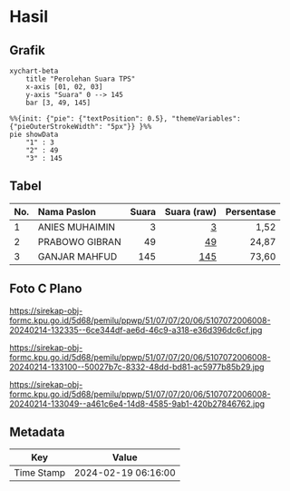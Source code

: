 # Hasil

## Grafik

```mermaid
xychart-beta
    title "Perolehan Suara TPS"
    x-axis [01, 02, 03]
    y-axis "Suara" 0 --> 145
    bar [3, 49, 145]
```

```mermaid
%%{init: {"pie": {"textPosition": 0.5}, "themeVariables": {"pieOuterStrokeWidth": "5px"}} }%%
pie showData
    "1" : 3
    "2" : 49
    "3" : 145
```

## Tabel

| No. | Nama Paslon    | Suara | Suara (raw) | Persentase |
|:--- |:-------------- | -----:| -----------:| ----------:|
| 1   | ANIES MUHAIMIN | 3     | [3][p-1]    | 1,52       |
| 2   | PRABOWO GIBRAN | 49    | [49][p-2]   | 24,87      |
| 3   | GANJAR MAHFUD  | 145   | [145][p-3]  | 73,60      |


[p-1]: https://github.com/gigit-pemilu/pemilu-2024-51-bali/blob/main/pilpres/hitung-suara/sub/51-bali/sub/07-karangasem/sub/07-selat/sub/2006-duda-timur/sub/008-tps/sub/paslon-1.txt
[p-2]: https://github.com/gigit-pemilu/pemilu-2024-51-bali/blob/main/pilpres/hitung-suara/sub/51-bali/sub/07-karangasem/sub/07-selat/sub/2006-duda-timur/sub/008-tps/sub/paslon-2.txt
[p-3]: https://github.com/gigit-pemilu/pemilu-2024-51-bali/blob/main/pilpres/hitung-suara/sub/51-bali/sub/07-karangasem/sub/07-selat/sub/2006-duda-timur/sub/008-tps/sub/paslon-3.txt

## Foto C Plano

https://sirekap-obj-formc.kpu.go.id/5d68/pemilu/ppwp/51/07/07/20/06/5107072006008-20240214-132335--6ce344df-ae6d-46c9-a318-e36d396dc6cf.jpg

https://sirekap-obj-formc.kpu.go.id/5d68/pemilu/ppwp/51/07/07/20/06/5107072006008-20240214-133100--50027b7c-8332-48dd-bd81-ac5977b85b29.jpg

https://sirekap-obj-formc.kpu.go.id/5d68/pemilu/ppwp/51/07/07/20/06/5107072006008-20240214-133049--a461c6e4-14d8-4585-9ab1-420b27846762.jpg


## Metadata

| Key        | Value               |
| ---------- | ------------------- |
| Time Stamp | 2024-02-19 06:16:00 |



